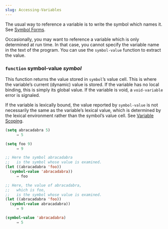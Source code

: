 ```yaml
---
slug: Accessing-Variables
---
```


The usual way to reference a variable is to write the symbol which names it. See [Symbol Forms](Symbol-Forms).

Occasionally, you may want to reference a variable which is only determined at run time. In that case, you cannot specify the variable name in the text of the program. You can use the `symbol-value` function to extract the value.

### <span className="tag function">`function`</span> **symbol-value** *symbol*

This function returns the value stored in `symbol`’s value cell. This is where the variable’s current (dynamic) value is stored. If the variable has no local binding, this is simply its global value. If the variable is void, a `void-variable` error is signaled.

If the variable is lexically bound, the value reported by `symbol-value` is not necessarily the same as the variable’s lexical value, which is determined by the lexical environment rather than the symbol’s value cell. See [Variable Scoping](Variable-Scoping).

```lisp
(setq abracadabra 5)
     ⇒ 5
```

```lisp
(setq foo 9)
     ⇒ 9
```



```lisp
;; Here the symbol abracadabra
;;   is the symbol whose value is examined.
(let ((abracadabra 'foo))
  (symbol-value 'abracadabra))
     ⇒ foo
```



```lisp
;; Here, the value of abracadabra,
;;   which is foo,
;;   is the symbol whose value is examined.
(let ((abracadabra 'foo))
  (symbol-value abracadabra))
     ⇒ 9
```



```lisp
(symbol-value 'abracadabra)
     ⇒ 5
```
